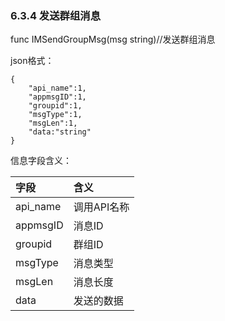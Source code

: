 ### 6.3.4 发送群组消息

func IMSendGroupMsg\(msg string\)//发送群组消息

json格式：

```
{
    "api_name":1,
    "appmsgID":1,
    "groupid":1,
    "msgType":1,
    "msgLen":1,
    "data:"string"
}
```

信息字段含义：

| 字段 | 含义 |
| :--- | :--- |
| api\_name | 调用API名称 |
| appmsgID | 消息ID |
| groupid | 群组ID |
| msgType | 消息类型 |
| msgLen | 消息长度 |
| data | 发送的数据 |



